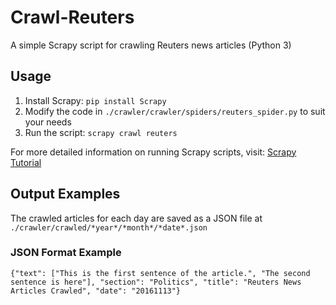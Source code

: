 # Crawl-Reuters

A simple Scrapy script for crawling Reuters news articles (Python 3)

## Usage

1. Install Scrapy: `pip install Scrapy`
2. Modify the code in `./crawler/crawler/spiders/reuters_spider.py` to suit your needs
3. Run the script: `scrapy crawl reuters`

For more detailed information on running Scrapy scripts, visit: [Scrapy Tutorial](https://doc.scrapy.org/en/latest/intro/tutorial.html)

## Output Examples

The crawled articles for each day are saved as a JSON file at `./crawler/crawled/*year*/*month*/*date*.json`

### JSON Format Example
~~~~
{"text": ["This is the first sentence of the article.", "The second sentence is here"], "section": "Politics", "title": "Reuters News Articles Crawled", "date": "20161113"}
~~~~